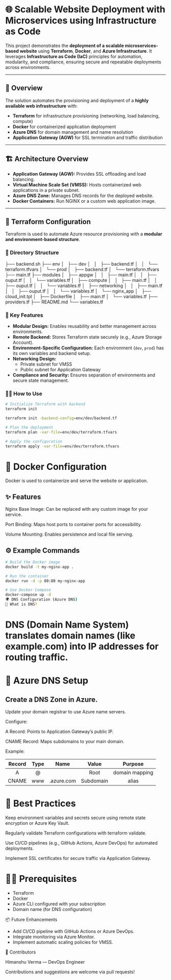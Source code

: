 # 🌐 Scalable Website Deployment with Microservices using Infrastructure as Code

This project demonstrates the **deployment of a scalable microservices-based website** using **Terraform**, **Docker**, and **Azure Infrastructure**. It leverages **Infrastructure as Code (IaC)** principles for automation, modularity, and compliance, ensuring secure and repeatable deployments across environments.

---

## 🚀 Overview

The solution automates the provisioning and deployment of a **highly available web infrastructure** with:
- **Terraform** for infrastructure provisioning (networking, load balancing, compute)
- **Docker** for containerized application deployment
- **Azure DNS** for domain management and name resolution
- **Application Gateway (AGW)** for SSL termination and traffic distribution

---

## 🏗️ Architecture Overview

- **Application Gateway (AGW):** Provides SSL offloading and load balancing.
- **Virtual Machine Scale Set (VMSS):** Hosts containerized web applications in a private subnet.
- **Azure DNS Zone:** Manages DNS records for the deployed website.
- **Docker Containers:** Run NGINX or a custom web application image.

---

## 🧱 Terraform Configuration

Terraform is used to automate Azure resource provisioning with a **modular and environment-based structure**.

### 📂 Directory Structure

├── backend.sh
├── env
│   ├── dev
│   │   ├── backend.tf
│   │   └── terraform.tfvars
│   └── prod
│       ├── backend.tf
│       └── terraform.tfvars
├── main.tf
├── modules
│   ├── appgw
│   │   ├── main.tf
│   │   ├── ouput.tf
│   │   └── variables.tf
│   ├── compute
│   │   ├── main.tf
│   │   ├── ouput.tf
│   │   └── variables.tf
│   ├── networking
│   │   ├── main.tf
│   │   ├── ouput.tf
│   │   └── variables.tf
│   └── nginx_app
│       ├── cloud_init.tpl
│       ├── Dockerfile
│       ├── main.tf
│       └── variables.tf
├── providers.tf
├── README.md
└── variables.tf


### 🧩 Key Features
- **Modular Design:** Enables reusability and better management across environments.
- **Remote Backend:** Stores Terraform state securely (e.g., Azure Storage Account).
- **Environment-Specific Configuration:** Each environment (`dev`, `prod`) has its own variables and backend setup.
- **Networking Design:** 
  - Private subnet for VMSS
  - Public subnet for Application Gateway
- **Compliance and Security:** Ensures separation of environments and secure state management.

### 🏃‍♂️ How to Use
```bash
# Initialize Terraform with backend
terraform init 

terraform init -backend-config=env/dev/backend.tf

# Plan the deployment
terraform plan -var-file=env/dev/terraform.tfvars

# Apply the configuration
terraform apply -var-file=env/dev/terraform.tfvars
```

# 🐳 Docker Configuration

Docker is used to containerize and serve the website or application.

## ✨ Features

Nginx Base Image: Can be replaced with any custom image for your service.

Port Binding: Maps host ports to container ports for accessibility.

Volume Mounting: Enables persistence and local file serving.

## ⚙️ Example Commands
```bash
# Build the Docker image
docker build -t my-nginx-app .

# Run the container
docker run -d -p 80:80 my-nginx-app

# Use Docker Compose
docker-compose up -d
🌍 DNS Configuration (Azure DNS)
🧠 What is DNS?
```
# DNS (Domain Name System) translates domain names (like example.com) into IP addresses for routing traffic.

# 🧾 Azure DNS Setup

## Create a DNS Zone in Azure.

Update your domain registrar to use Azure name servers.

Configure:

A Record: Points to Application Gateway’s public IP.

CNAME Record: Maps subdomains to your main domain.

Example:

|Record |Type	|Name	|Value	|Purpose|
|:--:|:--:|:--:|:--:|:--:|
|A	|@	|<AGW Public IP>	|Root |domain mapping|
|CNAME	|www	|<yourdomain>.azure.com	|Subdomain |alias|

# 📘 Best Practices

Keep environment variables and secrets secure using remote state encryption or Azure Key Vault.

Regularly validate Terraform configurations with terraform validate.

Use CI/CD pipelines (e.g., GitHub Actions, Azure DevOps) for automated deployments.

Implement SSL certificates for secure traffic via Application Gateway.

# 🧑‍💻 Prerequisites

- Terraform
- Docker
- Azure CLI configured with your subscription
- Domain name (for DNS configuration)

📦 Future Enhancements

- Add CI/CD pipeline with GitHub Actions or Azure DevOps.
- Integrate monitoring via Azure Monitor.
- Implement automatic scaling policies for VMSS.

👥 Contributors

Himanshu Verma — DevOps Engineer 

Contributions and suggestions are welcome via pull requests!
